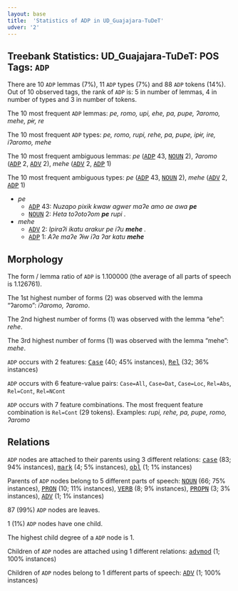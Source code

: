 ```yaml
---
layout: base
title:  'Statistics of ADP in UD_Guajajara-TuDeT'
udver: '2'
---
```


## Treebank Statistics: UD_Guajajara-TuDeT: POS Tags: `ADP`

There are 10 `ADP` lemmas (7%), 11 `ADP` types (7%) and 88 `ADP` tokens (14%).
Out of 10 observed tags, the rank of `ADP` is: 5 in number of lemmas, 4 in number of types and 3 in number of tokens.

The 10 most frequent `ADP` lemmas: <em>pe, romo, upi, ehe, pa, pupe, ʔaromo, mehe, pɨr, re</em>

The 10 most frequent `ADP` types:  <em>pe, romo, rupi, rehe, pa, pupe, ipɨr, ire, iʔaromo, mehe</em>

The 10 most frequent ambiguous lemmas: <em>pe</em> (<tt><a href="gub_tudet-pos-ADP.html">ADP</a></tt> 43, <tt><a href="gub_tudet-pos-NOUN.html">NOUN</a></tt> 2), <em>ʔaromo</em> (<tt><a href="gub_tudet-pos-ADP.html">ADP</a></tt> 2, <tt><a href="gub_tudet-pos-ADV.html">ADV</a></tt> 2), <em>mehe</em> (<tt><a href="gub_tudet-pos-ADV.html">ADV</a></tt> 2, <tt><a href="gub_tudet-pos-ADP.html">ADP</a></tt> 1)

The 10 most frequent ambiguous types:  <em>pe</em> (<tt><a href="gub_tudet-pos-ADP.html">ADP</a></tt> 43, <tt><a href="gub_tudet-pos-NOUN.html">NOUN</a></tt> 2), <em>mehe</em> (<tt><a href="gub_tudet-pos-ADV.html">ADV</a></tt> 2, <tt><a href="gub_tudet-pos-ADP.html">ADP</a></tt> 1)


* <em>pe</em>
  * <tt><a href="gub_tudet-pos-ADP.html">ADP</a></tt> 43: <em>Nuzapo pixik kwaw agwer maʔe amo ae awa <b>pe</b></em>
  * <tt><a href="gub_tudet-pos-NOUN.html">NOUN</a></tt> 2: <em>Heta toʔotoʔom <b>pe</b> rupi .</em>
* <em>mehe</em>
  * <tt><a href="gub_tudet-pos-ADV.html">ADV</a></tt> 2: <em>Ipiraʔi ikatu arakur pe iʔu <b>mehe</b> .</em>
  * <tt><a href="gub_tudet-pos-ADP.html">ADP</a></tt> 1: <em>Aʔe maʔe ʔɨw iʔa ʔar katu <b>mehe</b></em>

## Morphology

The form / lemma ratio of `ADP` is 1.100000 (the average of all parts of speech is 1.126761).

The 1st highest number of forms (2) was observed with the lemma “ʔaromo”: <em>iʔaromo, ʔaromo</em>.

The 2nd highest number of forms (1) was observed with the lemma “ehe”: <em>rehe</em>.

The 3rd highest number of forms (1) was observed with the lemma “mehe”: <em>mehe</em>.

`ADP` occurs with 2 features: <tt><a href="gub_tudet-feat-Case.html">Case</a></tt> (40; 45% instances), <tt><a href="gub_tudet-feat-Rel.html">Rel</a></tt> (32; 36% instances)

`ADP` occurs with 6 feature-value pairs: `Case=All`, `Case=Dat`, `Case=Loc`, `Rel=Abs`, `Rel=Cont`, `Rel=NCont`

`ADP` occurs with 7 feature combinations.
The most frequent feature combination is `Rel=Cont` (29 tokens).
Examples: <em>rupi, rehe, pa, pupe, romo, ʔaromo</em>


## Relations

`ADP` nodes are attached to their parents using 3 different relations: <tt><a href="gub_tudet-dep-case.html">case</a></tt> (83; 94% instances), <tt><a href="gub_tudet-dep-mark.html">mark</a></tt> (4; 5% instances), <tt><a href="gub_tudet-dep-obl.html">obl</a></tt> (1; 1% instances)

Parents of `ADP` nodes belong to 5 different parts of speech: <tt><a href="gub_tudet-pos-NOUN.html">NOUN</a></tt> (66; 75% instances), <tt><a href="gub_tudet-pos-PRON.html">PRON</a></tt> (10; 11% instances), <tt><a href="gub_tudet-pos-VERB.html">VERB</a></tt> (8; 9% instances), <tt><a href="gub_tudet-pos-PROPN.html">PROPN</a></tt> (3; 3% instances), <tt><a href="gub_tudet-pos-ADV.html">ADV</a></tt> (1; 1% instances)

87 (99%) `ADP` nodes are leaves.

1 (1%) `ADP` nodes have one child.

The highest child degree of a `ADP` node is 1.

Children of `ADP` nodes are attached using 1 different relations: <tt><a href="gub_tudet-dep-advmod.html">advmod</a></tt> (1; 100% instances)

Children of `ADP` nodes belong to 1 different parts of speech: <tt><a href="gub_tudet-pos-ADV.html">ADV</a></tt> (1; 100% instances)

